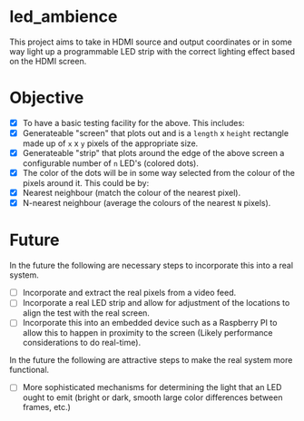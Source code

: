 # led_ambience

This project aims to take in HDMI source and output coordinates or in some way light up a programmable LED strip with the correct lighting effect based on the HDMI screen.

# Objective

- [x] To have a basic testing facility for the above.
This includes:
- [x] Generateable "screen" that plots out and is a `length` x `height` rectangle made up of `x` x `y` pixels of the appropriate size.
- [x] Generateable "strip" that plots around the edge of the above screen a configurable number of `n` LED's (colored dots).
- [x] The color of the dots will be in some way selected from the colour of the pixels around it.
This could be by:
- [x] Nearest neighbour (match the colour of the nearest pixel).
- [x] N-nearest neighbour (average the colours of the nearest `N` pixels).

# Future

In the future the following are necessary steps to incorporate this into a real system.
- [ ] Incorporate and extract the real pixels from a video feed.
- [ ] Incorporate a real LED strip and allow for adjustment of the locations to align the test with the real screen.
- [ ] Incorporate this into an embedded device such as a Raspberry PI to allow this to happen in proximity to the screen (Likely performance considerations to do real-time).

In the future the following are attractive steps to make the real system more functional.
- [ ] More sophisticated mechanisms for determining the light that an LED ought to emit (bright or dark, smooth large color differences between frames, etc.)
